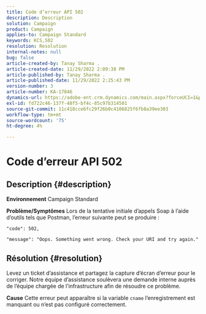 ```yaml
---
title: Code d’erreur API 502
description: Description
solution: Campaign
product: Campaign
applies-to: Campaign Standard
keywords: KCS,502
resolution: Resolution
internal-notes: null
bug: false
article-created-by: Tanay Sharma .
article-created-date: 11/29/2022 2:09:38 PM
article-published-by: Tanay Sharma .
article-published-date: 11/29/2022 2:25:43 PM
version-number: 3
article-number: KA-17846
dynamics-url: https://adobe-ent.crm.dynamics.com/main.aspx?forceUCI=1&pagetype=entityrecord&etn=knowledgearticle&id=dafdcc72-ef6f-ed11-9562-6045bd006239
exl-id: fd722c46-137f-48f5-bf4c-85c97b314501
source-git-commit: 11c418cce6fc29f26b0c4106825f6fb8a39ee303
workflow-type: tm+mt
source-wordcount: '75'
ht-degree: 4%

---
```


# Code d’erreur API 502

## Description {#description}

<b>Environnement</b>
Campaign Standard


<b>Problème/Symptômes</b>
Lors de la tentative initiale d’appels Soap à l’aide d’outils tels que Postman, l’erreur suivante peut se produire :




```
"code": 502,
```




`"message": "Oops. Something went wrong. Check your URI and try again."`






## Résolution {#resolution}


Levez un ticket d’assistance et partagez la capture d’écran d’erreur pour le corriger. Notre équipe d’assistance soulèvera une demande interne auprès de l’équipe chargée de l’infrastructure afin de résoudre ce problème.


<b>Cause</b>
Cette erreur peut apparaître si la variable `cname` l’enregistrement est manquant ou n’est pas configuré correctement.

